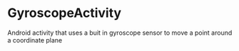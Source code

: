 GyroscopeActivity
=================

Android activity that uses a buit in gyroscope sensor to
move a point around a coordinate plane

